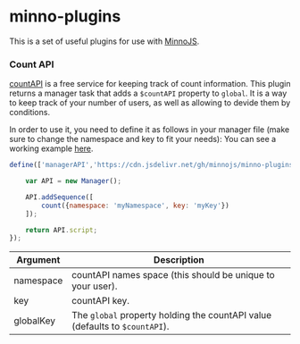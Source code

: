 # minno-plugins

This is a set of useful plugins for use with [MinnoJS](https://minnojs.github.io/).

### Count API
[countAPI](https://countapi.xyz/) is a free service for keeping track of count information.
This plugin returns a manager task that adds a `$countAPI` property to `global`.
It is a way to keep track of your number of users, as well as allowing to devide them by conditions.

In order to use it, you need to define it as follows in your manager file (make sure to change the namespace and key to fit your needs):
You can see a working example [here](countAPI/example.js).

```javascript
define(['managerAPI','https://cdn.jsdelivr.net/gh/minnojs/minno-plugins@1.0/countAPI/count.js'], function(Manager, count){

	var API = new Manager();

    API.addSequence([
        count({namespace: 'myNamespace', key: 'myKey'})
    ]);

    return API.script;
});
```

Argument        | Description
--------------- | -----------------------
namespace       | countAPI names space (this should be unique to your user).
key             | countAPI key.
globalKey       | The `global` property holding the countAPI value (defaults to `$countAPI`).
